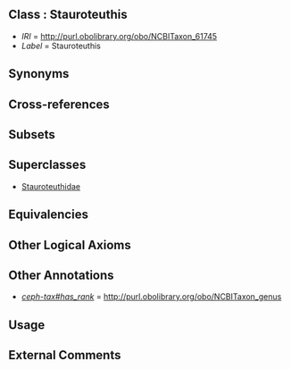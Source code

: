 
## Class : Stauroteuthis

 * *IRI* = http://purl.obolibrary.org/obo/NCBITaxon_61745
 * *Label* = Stauroteuthis

## Synonyms


## Cross-references


## Subsets


## Superclasses

 * [Stauroteuthidae](../../NCBITaxon/44/NCBITaxon_61744.md)

## Equivalencies


## Other Logical Axioms


## Other Annotations

 * *[ceph-tax#has_rank](../../ceph-tax#has/nk/ceph-tax#has_rank.md)* = http://purl.obolibrary.org/obo/NCBITaxon_genus

## Usage


## External Comments

